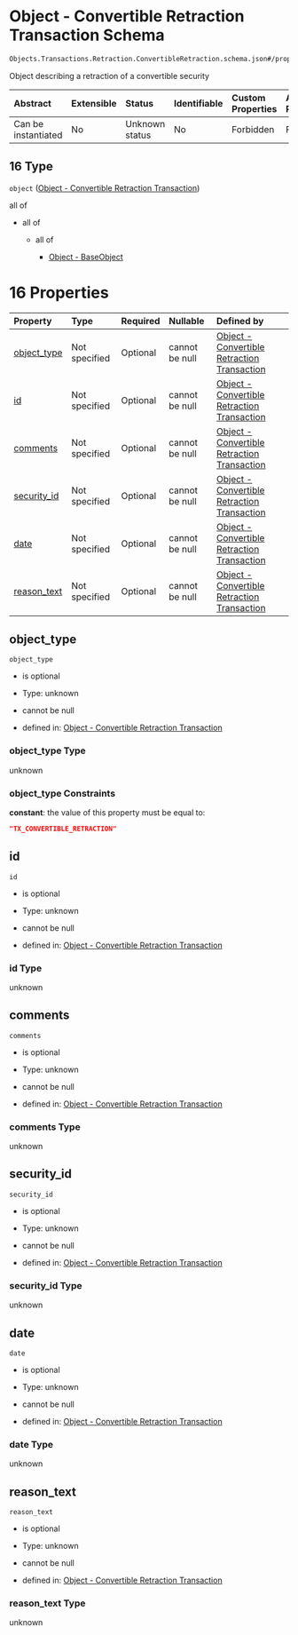 # Object - Convertible Retraction Transaction Schema

```txt
Objects.Transactions.Retraction.ConvertibleRetraction.schema.json#/properties/transactions/items/oneOf/16
```

Object describing a retraction of a convertible security

| Abstract            | Extensible | Status         | Identifiable | Custom Properties | Additional Properties | Access Restrictions | Defined In                                                                        |
| :------------------ | :--------- | :------------- | :----------- | :---------------- | :-------------------- | :------------------ | :-------------------------------------------------------------------------------- |
| Can be instantiated | No         | Unknown status | No           | Forbidden         | Forbidden             | none                | [CapTable.schema.json*](../../schema/CapTable.schema.json "open original schema") |

## 16 Type

`object` ([Object - Convertible Retraction Transaction](captable-properties-captable---objectstransactionsschemajson-array-items-oneof-object---convertible-retraction-transaction.md))

all of

*   all of

    *   all of

        *   [Object - BaseObject](issuer-allof-object---baseobject.md "check type definition")

# 16 Properties

| Property                    | Type          | Required | Nullable       | Defined by                                                                                                                                                                                 |
| :-------------------------- | :------------ | :------- | :------------- | :----------------------------------------------------------------------------------------------------------------------------------------------------------------------------------------- |
| [object_type](#object_type) | Not specified | Optional | cannot be null | [Object - Convertible Retraction Transaction](convertibleretraction-properties-object_type.md "Objects.Transactions.Retraction.ConvertibleRetraction.schema.json#/properties/object_type") |
| [id](#id)                   | Not specified | Optional | cannot be null | [Object - Convertible Retraction Transaction](convertibleretraction-properties-id.md "Objects.Transactions.Retraction.ConvertibleRetraction.schema.json#/properties/id")                   |
| [comments](#comments)       | Not specified | Optional | cannot be null | [Object - Convertible Retraction Transaction](convertibleretraction-properties-comments.md "Objects.Transactions.Retraction.ConvertibleRetraction.schema.json#/properties/comments")       |
| [security_id](#security_id) | Not specified | Optional | cannot be null | [Object - Convertible Retraction Transaction](convertibleretraction-properties-security_id.md "Objects.Transactions.Retraction.ConvertibleRetraction.schema.json#/properties/security_id") |
| [date](#date)               | Not specified | Optional | cannot be null | [Object - Convertible Retraction Transaction](convertibleretraction-properties-date.md "Objects.Transactions.Retraction.ConvertibleRetraction.schema.json#/properties/date")               |
| [reason_text](#reason_text) | Not specified | Optional | cannot be null | [Object - Convertible Retraction Transaction](convertibleretraction-properties-reason_text.md "Objects.Transactions.Retraction.ConvertibleRetraction.schema.json#/properties/reason_text") |

## object_type



`object_type`

*   is optional

*   Type: unknown

*   cannot be null

*   defined in: [Object - Convertible Retraction Transaction](convertibleretraction-properties-object_type.md "Objects.Transactions.Retraction.ConvertibleRetraction.schema.json#/properties/object_type")

### object_type Type

unknown

### object_type Constraints

**constant**: the value of this property must be equal to:

```json
"TX_CONVERTIBLE_RETRACTION"
```

## id



`id`

*   is optional

*   Type: unknown

*   cannot be null

*   defined in: [Object - Convertible Retraction Transaction](convertibleretraction-properties-id.md "Objects.Transactions.Retraction.ConvertibleRetraction.schema.json#/properties/id")

### id Type

unknown

## comments



`comments`

*   is optional

*   Type: unknown

*   cannot be null

*   defined in: [Object - Convertible Retraction Transaction](convertibleretraction-properties-comments.md "Objects.Transactions.Retraction.ConvertibleRetraction.schema.json#/properties/comments")

### comments Type

unknown

## security_id



`security_id`

*   is optional

*   Type: unknown

*   cannot be null

*   defined in: [Object - Convertible Retraction Transaction](convertibleretraction-properties-security_id.md "Objects.Transactions.Retraction.ConvertibleRetraction.schema.json#/properties/security_id")

### security_id Type

unknown

## date



`date`

*   is optional

*   Type: unknown

*   cannot be null

*   defined in: [Object - Convertible Retraction Transaction](convertibleretraction-properties-date.md "Objects.Transactions.Retraction.ConvertibleRetraction.schema.json#/properties/date")

### date Type

unknown

## reason_text



`reason_text`

*   is optional

*   Type: unknown

*   cannot be null

*   defined in: [Object - Convertible Retraction Transaction](convertibleretraction-properties-reason_text.md "Objects.Transactions.Retraction.ConvertibleRetraction.schema.json#/properties/reason_text")

### reason_text Type

unknown
